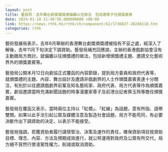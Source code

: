 ```yaml
---
layout: post
title: 藝發局：去年舞台劇獎頒獎禮偏離以往做法　包括邀尊子任頒獎嘉賓
date: 2024-01-18 21:49:58.000000000 +08:00
link: https://news.rthk.hk/rthk/ch/component/k2/1736827-20240118.htm
categories: rthk
---
```


藝術發展局表示，去年6月舉辦的香港舞台劇獎頒獎禮被指有不妥之處，經深入了解後，去年11月下旬決定下調資助。藝發局補充回應說，主辦的香港戲劇協會沒有主動跟局方商討，就偏離以往頒獎禮的做法，包括新增頒獎禮主題、邀請文化藝術界外的頒獎嘉賓等。

藝發局公開本月12日向劇協正式覆函的內容節錄，提到局方委員和政府代表等，就頒獎禮的主題、內容、舞台設計及邀請非戲劇界的人士作頒獎嘉賓表達十分關注，有別於以往邀請戲劇界前輩及知名藝術家、政府代表、局方代表等作為頒獎嘉賓，劇協邀請當時充滿新聞話題的時事漫畫家尊子及前港台記者蔡玉玲等擔任頒獎嘉賓。

藝發局在覆函又表示，當時兩位主持以「紅橋」、「紅線」為話題，意有所指、語帶雙關。如果以此手法引起公眾及媒體注意及製造社會話題，局方不能苟同，有必要決斷作出下調資助的決定，以表示不能接受。 

藝發局強調，若獲資助者履行謹慎管治、決策及運作的責任，確保資助項目按資助目標、理念、內容、方法及預期成效進行，就公帑運用對政府及公眾有所交代，局方絕不貿然行使凌駕性權力，削減或取消資助。
